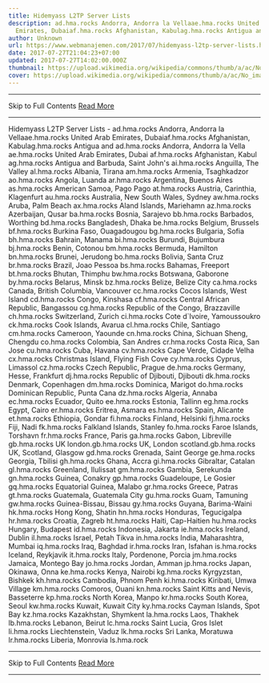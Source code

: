 ```yaml
---
title: Hidemyass L2TP Server Lists
description: ad.hma.rocks Andorra, Andorra la Vellaae.hma.rocks United Arab
  Emirates, Dubaiaf.hma.rocks Afghanistan, Kabulag.hma.rocks Antigua and
author: Unknown
url: https://www.webmanajemen.com/2017/07/hidemyass-l2tp-server-lists.html
date: 2017-07-27T21:04:23+07:00
updated: 2017-07-27T14:02:00.000Z
thumbnail: https://upload.wikimedia.org/wikipedia/commons/thumb/a/ac/No_image_available.svg/2048px-No_image_available.svg.png
cover: https://upload.wikimedia.org/wikipedia/commons/thumb/a/ac/No_image_available.svg/2048px-No_image_available.svg.png
---
```


<hr/> Skip to Full Contents <a href="https://www.webmanajemen.com/2017/07/hidemyass-l2tp-server-lists.html" rel="follow" class="button" id="read-more">Read More</a> <hr/> Hidemyass L2TP Server Lists - ad.hma.rocks Andorra, Andorra la Vellaae.hma.rocks United Arab Emirates, Dubaiaf.hma.rocks Afghanistan, Kabulag.hma.rocks Antigua and ad.hma.rocks Andorra, Andorra la Vella
ae.hma.rocks United Arab Emirates, Dubai
af.hma.rocks Afghanistan, Kabul
ag.hma.rocks Antigua and Barbuda, Saint John's
ai.hma.rocks Anguilla, The Valley
al.hma.rocks Albania, Tirana
am.hma.rocks Armenia, Tsaghkadzor
ao.hma.rocks Angola, Luanda
ar.hma.rocks Argentina, Buenos Aires
as.hma.rocks American Samoa, Pago Pago
at.hma.rocks Austria, Carinthia, Klagenfurt
au.hma.rocks Australia, New South Wales, Sydney
aw.hma.rocks Aruba, Palm Beach
ax.hma.rocks Aland Islands, Mariehamn
az.hma.rocks Azerbaijan, Qusar
ba.hma.rocks Bosnia, Sarajevo
bb.hma.rocks Barbados, Worthing
bd.hma.rocks Bangladesh, Dhaka
be.hma.rocks Belgium, Brussels
bf.hma.rocks Burkina Faso, Ouagadougou
bg.hma.rocks Bulgaria, Sofia
bh.hma.rocks Bahrain, Manama
bi.hma.rocks Burundi, Bujumbura
bj.hma.rocks Benin, Cotonou
bm.hma.rocks Bermuda, Hamilton
bn.hma.rocks Brunei, Jerudong
bo.hma.rocks Bolivia, Santa Cruz
br.hma.rocks Brazil, Joao Pessoa
bs.hma.rocks Bahamas, Freeport
bt.hma.rocks Bhutan, Thimphu
bw.hma.rocks Botswana, Gaborone
by.hma.rocks Belarus, Minsk
bz.hma.rocks Belize, Belize City
ca.hma.rocks Canada, British Columbia, Vancouver
cc.hma.rocks Cocos Islands, West Island
cd.hma.rocks Congo, Kinshasa
cf.hma.rocks Central African Republic, Bangassou
cg.hma.rocks Republic of the Congo, Brazzaville
ch.hma.rocks Switzerland, Zurich
ci.hma.rocks Cote d`Ivoire, Yamoussoukro
ck.hma.rocks Cook Islands, Avarua
cl.hma.rocks Chile, Santiago
cm.hma.rocks Cameroon, Yaounde
cn.hma.rocks China, Sichuan Sheng, Chengdu
co.hma.rocks Colombia, San Andres
cr.hma.rocks Costa Rica, San Jose
cu.hma.rocks Cuba, Havana
cv.hma.rocks Cape Verde, Cidade Velha
cx.hma.rocks Christmas Island, Flying Fish Cove
cy.hma.rocks Cyprus, Limassol
cz.hma.rocks Czech Republic, Prague
de.hma.rocks Germany, Hesse, Frankfurt
dj.hma.rocks Republic of Djibouti, Djibouti
dk.hma.rocks Denmark, Copenhagen
dm.hma.rocks Dominica, Marigot
do.hma.rocks Dominican Republic, Punta Cana
dz.hma.rocks Algeria, Annaba
ec.hma.rocks Ecuador, Quito
ee.hma.rocks Estonia, Tallinn
eg.hma.rocks Egypt, Cairo
er.hma.rocks Eritrea, Asmara
es.hma.rocks Spain, Alicante
et.hma.rocks Ethiopia, Gondar
fi.hma.rocks Finland, Helsinki
fj.hma.rocks Fiji, Nadi
fk.hma.rocks Falkland Islands, Stanley
fo.hma.rocks Faroe Islands, Torshavn
fr.hma.rocks France, Paris
ga.hma.rocks Gabon, Libreville
gb.hma.rocks UK
london.gb.hma.rocks UK, London
scotland.gb.hma.rocks UK, Scotland, Glasgow
gd.hma.rocks Grenada, Saint George
ge.hma.rocks Georgia, Tbilisi
gh.hma.rocks Ghana, Accra
gi.hma.rocks Gibraltar, Catalan
gl.hma.rocks Greenland, Ilulissat
gm.hma.rocks Gambia, Serekunda
gn.hma.rocks Guinea, Conakry
gp.hma.rocks Guadeloupe, Le Gosier
gq.hma.rocks Equatorial Guinea, Malabo
gr.hma.rocks Greece, Patras
gt.hma.rocks Guatemala, Guatemala City
gu.hma.rocks Guam, Tamuning
gw.hma.rocks Guinea-Bissau, Bissau
gy.hma.rocks Guyana, Barima-Waini
hk.hma.rocks Hong Kong, Shatin
hn.hma.rocks Honduras, Tegucigalpa
hr.hma.rocks Croatia, Zagreb
ht.hma.rocks Haiti, Cap-Haitien
hu.hma.rocks Hungary, Budapest
id.hma.rocks Indonesia, Jakarta
ie.hma.rocks Ireland, Dublin
il.hma.rocks Israel, Petah Tikva
in.hma.rocks India, Maharashtra, Mumbai
iq.hma.rocks Iraq, Baghdad
ir.hma.rocks Iran, Isfahan
is.hma.rocks Iceland, Reykjavik
it.hma.rocks Italy, Pordenone, Porcia
jm.hma.rocks Jamaica, Montego Bay
jo.hma.rocks Jordan, Amman
jp.hma.rocks Japan, Okinawa, Onna
ke.hma.rocks Kenya, Nairobi
kg.hma.rocks Kyrgyzstan, Bishkek
kh.hma.rocks Cambodia, Phnom Penh
ki.hma.rocks Kiribati, Umwa Village
km.hma.rocks Comoros, Ouani
kn.hma.rocks Saint Kitts and Nevis, Basseterre
kp.hma.rocks North Korea, Manpo
kr.hma.rocks South Korea, Seoul
kw.hma.rocks Kuwait, Kuwait City
ky.hma.rocks Cayman Islands, Spot Bay
kz.hma.rocks Kazakhstan, Shymkent
la.hma.rocks Laos, Thakhek
lb.hma.rocks Lebanon, Beirut
lc.hma.rocks Saint Lucia, Gros Islet
li.hma.rocks Liechtenstein, Vaduz
lk.hma.rocks Sri Lanka, Moratuwa
lr.hma.rocks Liberia, Monrovia
ls.hma.rock <hr/> Skip to Full Contents <a href="https://www.webmanajemen.com/2017/07/hidemyass-l2tp-server-lists.html" rel="follow" class="button" id="read-more">Read More</a> <hr/>